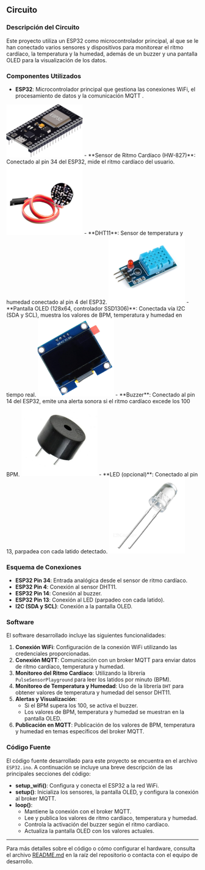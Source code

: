 ## Circuito

### Descripción del Circuito

Este proyecto utiliza un ESP32 como microcontrolador principal, al que se le han conectado varios sensores y dispositivos para monitorear el ritmo cardíaco, la temperatura y la humedad, además de un buzzer y una pantalla OLED para la visualización de los datos.

### Componentes Utilizados

- **ESP32**: Microcontrolador principal que gestiona las conexiones WiFi, el procesamiento de datos y la comunicación MQTT .
<img src="images/imagen1.png" alt="Texto alternativo" width="200"/>
- **Sensor de Ritmo Cardíaco (HW-827)**: Conectado al pin 34 del ESP32, mide el ritmo cardíaco del usuario.
<img src="images/imagen2.png" alt="Texto alternativo" width="200"/>
- **DHT11**: Sensor de temperatura y humedad conectado al pin 4 del ESP32.
<img src="images/imagen3.png" alt="Texto alternativo" width="200"/>
- **Pantalla OLED (128x64, controlador SSD1306)**: Conectada vía I2C (SDA y SCL), muestra los valores de BPM, temperatura y humedad en tiempo real.
<img src="images/image.png" alt="Texto alternativo" width="200"/>
- **Buzzer**: Conectado al pin 14 del ESP32, emite una alerta sonora si el ritmo cardíaco excede los 100 BPM.
<img src="images/imagen4.png" alt="Texto alternativo" width="200"/>
- **LED (opcional)**: Conectado al pin 13, parpadea con cada latido detectado.
<img src="images/imagen5.png" alt="Texto alternativo" width="200"/>

### Esquema de Conexiones

- **ESP32 Pin 34**: Entrada analógica desde el sensor de ritmo cardíaco.
- **ESP32 Pin 4**: Conexión al sensor DHT11.
- **ESP32 Pin 14**: Conexión al buzzer.
- **ESP32 Pin 13**: Conexión al LED (parpadeo con cada latido).
- **I2C (SDA y SCL)**: Conexión a la pantalla OLED.

### Software

El software desarrollado incluye las siguientes funcionalidades:

1. **Conexión WiFi**: Configuración de la conexión WiFi utilizando las credenciales proporcionadas.
2. **Conexión MQTT**: Comunicación con un broker MQTT para enviar datos de ritmo cardíaco, temperatura y humedad.
3. **Monitoreo del Ritmo Cardíaco**: Utilizando la librería `PulseSensorPlayground` para leer los latidos por minuto (BPM).
4. **Monitoreo de Temperatura y Humedad**: Uso de la librería `DHT` para obtener valores de temperatura y humedad del sensor DHT11.
5. **Alertas y Visualización**: 
   - Si el BPM supera los 100, se activa el buzzer.
   - Los valores de BPM, temperatura y humedad se muestran en la pantalla OLED.
6. **Publicación en MQTT**: Publicación de los valores de BPM, temperatura y humedad en temas específicos del broker MQTT.

### Código Fuente

El código fuente desarrollado para este proyecto se encuentra en el archivo `ESP32.ino`. A continuación se incluye una breve descripción de las principales secciones del código:

- **setup_wifi()**: Configura y conecta el ESP32 a la red WiFi.
- **setup()**: Inicializa los sensores, la pantalla OLED, y configura la conexión al broker MQTT.
- **loop()**: 
  - Mantiene la conexión con el broker MQTT.
  - Lee y publica los valores de ritmo cardíaco, temperatura y humedad.
  - Controla la activación del buzzer según el ritmo cardíaco.
  - Actualiza la pantalla OLED con los valores actuales.

---

Para más detalles sobre el código o cómo configurar el hardware, consulta el archivo [README.md](https://github.com/josemanuelmtz/Navi/blob/main/README.md) en la raíz del repositorio o contacta con el equipo de desarrollo.



